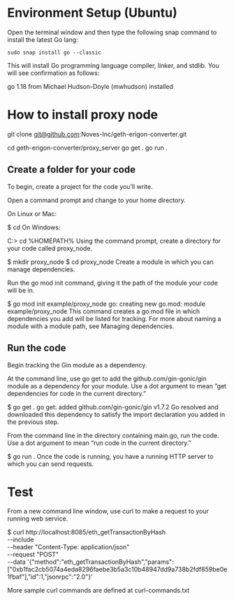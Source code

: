 # Environment Setup (Ubuntu)

Open the terminal window and then type the following snap command to install the latest Go lang:

`sudo snap install go --classic`

This will install Go programming language compiler, linker, and stdlib. You will see confirmation as follows:

go 1.18 from Michael Hudson-Doyle (mwhudson) installed

# How to install proxy node

git clone git@github.com:Noves-Inc/geth-erigon-converter.git

cd geth-erigon-converter/proxy_server
go get .
go run .

## Create a folder for your code

To begin, create a project for the code you’ll write.

Open a command prompt and change to your home directory.

On Linux or Mac:

$ cd
On Windows:

C:\> cd %HOMEPATH%
Using the command prompt, create a directory for your code called proxy_node.

$ mkdir proxy_node
$ cd proxy_node
Create a module in which you can manage dependencies.

Run the go mod init command, giving it the path of the module your code will be in.

$ go mod init example/proxy_node
go: creating new go.mod: module example/proxy_node
This command creates a go.mod file in which dependencies you add will be listed for tracking. For more about naming a module with a module path, see Managing dependencies.

## Run the code

Begin tracking the Gin module as a dependency.

At the command line, use go get to add the github.com/gin-gonic/gin module as a dependency for your module. Use a dot argument to mean “get dependencies for code in the current directory.”

$ go get .
go get: added github.com/gin-gonic/gin v1.7.2
Go resolved and downloaded this dependency to satisfy the import declaration you added in the previous step.

From the command line in the directory containing main.go, run the code. Use a dot argument to mean “run code in the current directory.”

$ go run .
Once the code is running, you have a running HTTP server to which you can send requests.

# Test

From a new command line window, use curl to make a request to your running web service.

$ curl http://localhost:8085/eth_getTransactionByHash \
 --include \
 --header "Content-Type: application/json" \
 --request "POST" \
 --data '{"method":"eth_getTransactionByHash","params":["0xb1fac2cb5074a4eda8296faebe3b5a3c10b48947dd9a738b2fdf859be0e1fbaf"],"id":1,"jsonrpc":"2.0"}'

More sample curl commands are defined at curl-commands.txt
